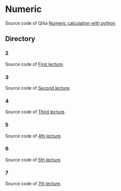 # Numeric
Source code of Qiita [Numeric calculation with python](https://qiita.com/Y_F_Acoustics/items/a7a9a5c652c31799bbe1)

## Directory

### 2
Source code of [First lecture](https://qiita.com/Y_F_Acoustics/items/a7a9a5c652c31799bbe1).

### 3
Source code of [Second lecture](https://qiita.com/Y_F_Acoustics/items/4b1ee5c046870796b919).

### 4
Source code of [Third lecture](https://qiita.com/Y_F_Acoustics/items/b0c9e055304c7d6ab4b1).

### 5
Source code of [4th lecture](https://qiita.com/Y_F_Acoustics/items/9288f614c23085db2d9b).

### 6
Source code of [5th lecture](https://qiita.com/Y_F_Acoustics/items/b386ff8da11e2c912712).

### 7
Source code of [7th lecture](https://qiita.com/Y_F_Acoustics/items/af7b040f9e7eb77b0f3a).
